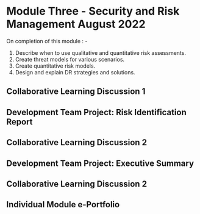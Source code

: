 <h1>Module Three  - Security and Risk Management August 2022</h1>

On completion of this module : - 
<ol>
<li>Describe when to use qualitative and quantitative risk assessments.</li>
<li>Create threat models for various scenarios.</li>
<li>Create quantitative risk models.</li>
<li>Design and explain DR strategies and solutions.</li>
</ol>


## Collaborative Learning Discussion 1

## Development Team Project: Risk Identification Report

## Collaborative Learning Discussion 2

## Development Team Project: Executive Summary


## Collaborative Learning Discussion 2

## Individual Module e-Portfolio

